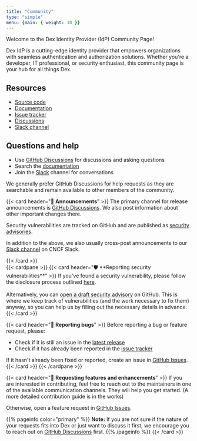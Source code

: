 ```yaml
---
title: "Community"
type: "simple"
menu: {main: { weight: 30 }}
---
```


Welcome to the Dex Identity Provider (IdP) Community Page!

Dex IdP is a cutting-edge identity provider that empowers organizations with seamless authentication and authorization solutions. Whether you're a developer, IT professional, or security enthusiast, this community page is your hub for all things Dex.

## Resources

- [Source code](https://github.com/dexidp/dex)
- [Documentation](/docs/)
- [Issue tracker](https://github.com/dexidp/dex/issues)
- [Discussions](https://github.com/dexidp/dex/discussions)
- [Slack channel](https://cloud-native.slack.com/messages/dexidp)

## Questions and help

- Use [GitHub Discussions](https://github.com/dexidp/dex/discussions/new?category=q-a) for discussions and asking questions
- Search the [documentation](/docs/)
- Join the [Slack](https://cloud-native.slack.com/messages/dexidp) channel for conversations

We generally prefer GitHub Discussions for help requests as they are searchable and remain available to other members of the community.

{{< card header="📣 **Announcements**" >}}
The primary channel for release announcements is <a href="https://github.com/dexidp/dex/discussions/categories/announcements">GitHub Discussions</a>.
We also post information about other important changes there.

<p>
Security vulnerabilities are tracked on GitHub and are published as <a href="https://github.com/dexidp/dex/security/advisories?state=published">security advisories</a>.
</p>
<p>
In addition to the above, we also usually cross-post announcements to our <a href="https://cloud-native.slack.com/messages/dexidp">Slack channel</a> on CNCF Slack.
</p>
{{< /card >}}
<br/>
{{< cardpane >}}
{{< card header="🛡️ **Reporting security vulnerabilities**" >}}
If you've found a security vulnerability, please follow the disclosure process outlined <a href="https://github.com/dexidp/dex/blob/master/.github/SECURITY.md">here</a>.
<br/><br/>
Alternatively, you can <a href="https://github.com/dexidp/dex/security/advisories/new">open a draft security advisory</a> on GitHub.
This is where we keep track of vulnerabilities (and the work necessary to fix them) anyway,
so you can help us by filling out the necessary details in advance.
{{< /card >}}

{{< card header="🐛 **Reporting bugs**" >}}
Before reporting a bug or feature request, please:
<ul>
  <li>Check if it is still an issue in the <a href="https://github.com/dexidp/dex/releases/latest">latest release</a></li>
  <li>Check if it has already been reported in the <a href="https://github.com/dexidp/dex/issues">issue tracker</a></li>
</ul>
If it hasn't already been fixed or reported, create an issue in <a href="https://github.com/dexidp/dex/issues/new/choose">GitHub Issues</a>.
{{< /card >}}
{{< /cardpane >}}

{{< card header="🚀 **Requesting features and enhancements**" >}}
If you are interested in contributing, feel free to reach out to the maintainers in one of the available communication channels.
They will help you get started. (A more detailed contribution guide is in the works)

Otherwise, open a feature request in <a href="https://github.com/dexidp/dex/issues/new/choose">GitHub Issues</a>.

{{% pageinfo color="primary" %}}
**Note:** If you are not sure if the nature of your requests fits into Dex or just want to discuss it first, we encourage you to reach out on <a href="https://github.com/dexidp/dex/discussions/new?category=ideas">GitHub Discussions</a> first.
{{% /pageinfo %}}
{{< /card >}}
